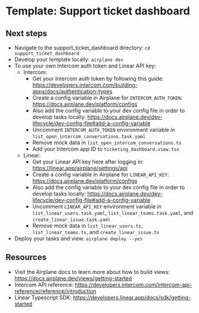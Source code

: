 # Template: Support ticket dashboard

## Next steps

- Navigate to the support_ticket_dashboard directory: `cd support_ticket_dashboard`
- Develop your template locally: `airplane dev`
- To use your own Intercom auth token and Linear API key:
  - Intercom:
    - Get your Intercom auth token by following this guide: https://developers.intercom.com/building-apps/docs/authentication-types
    - Create a config variable in Airplane for `INTERCOM_AUTH_TOKEN`: https://docs.airplane.dev/platform/configs
    - Also add the config variable to your dev config file in order to develop tasks locally: https://docs.airplane.dev/dev-lifecycle/dev-config-file#add-a-config-variable
    - Uncomment `INTERCOM_AUTH_TOKEN` environment variable in `list_open_intercom_conversations.task.yaml`
    - Remove mock data in `list_open_intercom_conversations.ts`
    - Add your Intercom app ID to `ticketing_dashboard.view.tsx`
  - Linear:
    - Get your Linear API key here after logging in: https://linear.app/airplane/settings/api
    - Create a config variable in Airplane for `LINEAR_API_KEY`: https://docs.airplane.dev/platform/configs
    - Also add the config variable to your dev config file in order to develop tasks locally: https://docs.airplane.dev/dev-lifecycle/dev-config-file#add-a-config-variable
    - Uncomment `LINEAR_API_KEY` environment variable in `list_linear_users.task.yaml`, `list_linear_teams.task.yaml`, and `create_linear_issue.task.yaml`
    - Remove mock data in `list_linear_users.ts`, `list_linear_teams.ts`, and `create_linear_issue.ts`
- Deploy your tasks and view: `airplane deploy --yes`

## Resources

- Visit the Airplane docs to learn more about how to build views: https://docs.airplane.dev/views/getting-started
- Intercom API reference: https://developers.intercom.com/intercom-api-reference/reference/introduction
- Linear Typescript SDK: https://developers.linear.app/docs/sdk/getting-started
